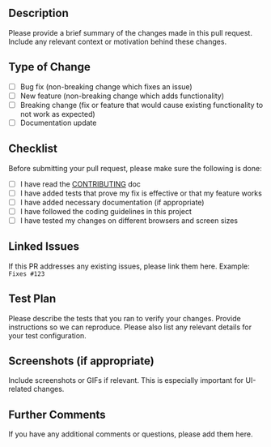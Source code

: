 ## Description

Please provide a brief summary of the changes made in this pull request. Include any relevant context or motivation behind these changes.

## Type of Change

- [ ] Bug fix (non-breaking change which fixes an issue)
- [ ] New feature (non-breaking change which adds functionality)
- [ ] Breaking change (fix or feature that would cause existing functionality to not work as expected)
- [ ] Documentation update

## Checklist

Before submitting your pull request, please make sure the following is done:

- [ ] I have read the [CONTRIBUTING](./CONTRIBUTING.md) doc
- [ ] I have added tests that prove my fix is effective or that my feature works
- [ ] I have added necessary documentation (if appropriate)
- [ ] I have followed the coding guidelines in this project
- [ ] I have tested my changes on different browsers and screen sizes

## Linked Issues

If this PR addresses any existing issues, please link them here. Example: `Fixes #123`

## Test Plan

Please describe the tests that you ran to verify your changes. Provide instructions so we can reproduce. Please also list any relevant details for your test configuration.

## Screenshots (if appropriate)

Include screenshots or GIFs if relevant. This is especially important for UI-related changes.

## Further Comments

If you have any additional comments or questions, please add them here.

